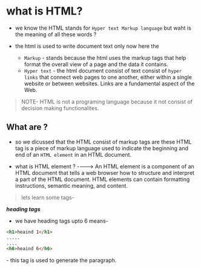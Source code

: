 # what is HTML?
* we know the HTML stands for `Hyper text Markup language` but waht is the meaning of all these words ?

* the html is used to write document text only now here the 
    * `Markup`  - stands because the html uses the markup tags that help format the overall view of a page and the data it contains.
    * `Hyper text` - the html document consist of text consist of `hyper links` that connect web pages to one another, either within a single website or between websites. Links are a fundamental aspect of the Web.

>NOTE- HTML is not a programing language because it not consist of decision making functionalites. 

## What are <tags>?

* so we dicussed that the HTML consist of markup tags are these  HTML tag is a piece of markup language used to indicate the beginning and end of an `HTML element` in an HTML document.

* what is HTML element ? ----> An HTML element is a component of an HTML document that tells a web browser how to structure and interpret a part of the HTML document. HTML elements can contain formatting instructions, semantic meaning, and content.

> lets learn some tags-

***heading tags***
- we have heading tags upto 6 means-
```html
<h1>heaind 1</h1>
.....
....
<h6>heaind 6</h6>
```

<p> - this tag is used to generate the paragraph.

